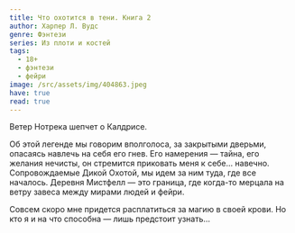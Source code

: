 ```yaml
---
title: Что охотится в тени. Книга 2
author: Харпер Л. Вудс
genre: Фэнтези
series: Из плоти и костей
tags:
  - 18+
  - фэнтези
  - фейри
image: /src/assets/img/404863.jpeg
have: true
read: true
---
```

Ветер Нотрека шепчет о Калдрисе.

Об этой легенде мы говорим вполголоса, за закрытыми дверьми, опасаясь навлечь на себя его гнев. Его намерения — тайна, его желания нечисты, он стремится приковать меня к себе... навечно. Сопровождаемые Дикой Охотой, мы идем за ним туда, где все началось. Деревня Мистфелл — это граница, где когда-то мерцала на ветру завеса между мирами людей и фейри.

Совсем скоро мне придется расплатиться за магию в своей крови. Но кто я и на что способна — лишь предстоит узнать…
